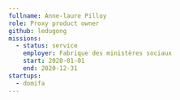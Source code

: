```yaml
---
fullname: Anne-laure Pilloy
role: Proxy product owner
github: ledugong
missions:
  - status: service
    employer: Fabrique des ministères sociaux
    start: 2020-01-01
    end: 2020-12-31
startups:
  - domifa
---
```

